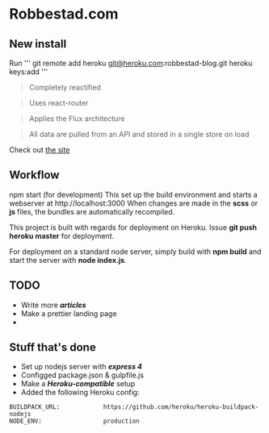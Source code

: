 # Robbestad.com

## New install


Run 
'''
git remote add heroku git@heroku.com:robbestad-blog.git
heroku keys:add
'''


> Completely reactified

> Uses react-router

> Applies the Flux architecture

> All data are pulled from an API and stored in a single store on load

Check out [the site](http://www.robbestad.com/)

## Workflow

npm start (for development)
This set up the build environment and starts a webserver at http://localhost:3000
When changes are made in the __scss__ or __js__ files, the bundles are automatically
recompiled. 

This project is built with regards for deployment on Heroku. Issue __git push heroku master__ for
deployment.

For deployment on a standard node server, simply build with __npm build__ and start the server with
__node index.js__.

## TODO

 - Write more ___articles___
 - Make a prettier landing page
 - 
## Stuff that's done

 - Set up nodejs server with ___express 4___
 - Configged package.json & gulpfile.js
 - Make a ___Heroku-compatible___ setup 
 - Added the following Heroku config:
 
```
BUILDPACK_URL:            https://github.com/heroku/heroku-buildpack-nodejs
NODE_ENV:                 production
```

